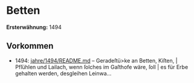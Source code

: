 # Betten

**Ersterwähnung:** 1494

## Vorkommen
- 1494: [jahre/1494/README.md](../jahre/1494/README.md) – Geradeſtü>ke an Betten, Kiſten, |
Pfſühlen und Lailach, wenn ſolches im Gaſthofe wäre, ſoll |
es für Erbe gehalten werden, desgleihen Leinwa...
